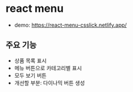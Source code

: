 # react menu 
- demo: https://react-menu-csslick.netlify.app/

## 주요 기능
- 상품 목록 표시
- 메뉴 버튼으로 카테고리별 표시
- 모두 보기 버튼
- 개선할 부분: 다이나믹 버튼 생성